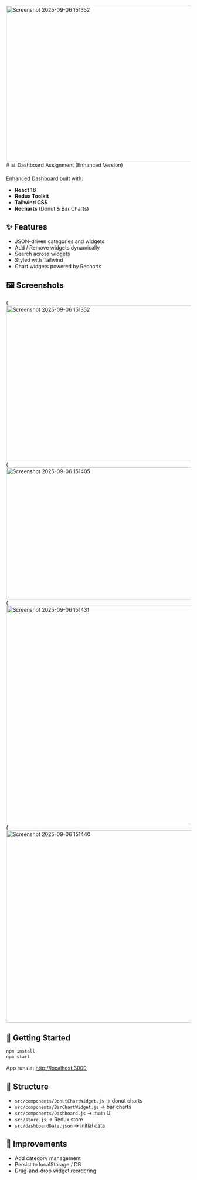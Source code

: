 <img width="514" height="424" alt="Screenshot 2025-09-06 151352" src="https://github.com/user-attachments/assets/f806b19f-5a84-4653-af22-0aa35b78fd74" /># 📊 Dashboard Assignment (Enhanced Version)

Enhanced Dashboard built with:
- **React 18**
- **Redux Toolkit**
- **Tailwind CSS**
- **Recharts** (Donut & Bar Charts)

## ✨ Features
- JSON-driven categories and widgets
- Add / Remove widgets dynamically
- Search across widgets
- Styled with Tailwind
- Chart widgets powered by Recharts

## 🖼️ Screenshots
(<img width="514" height="424" alt="Screenshot 2025-09-06 151352" src="https://github.com/user-attachments/assets/f1d417c9-3aeb-4ad5-93a1-445b22db33cf" />
(<img width="580" height="360" alt="Screenshot 2025-09-06 151405" src="https://github.com/user-attachments/assets/cadca1cf-61f1-4ce6-b58b-108330b02a79" />
(<img width="1752" height="595" alt="Screenshot 2025-09-06 151431" src="https://github.com/user-attachments/assets/0082f238-cdd7-4e2a-a359-ee341062311d" />
(<img width="1638" height="524" alt="Screenshot 2025-09-06 151440" src="https://github.com/user-attachments/assets/74ec65c4-be92-47bf-aad6-b81445352cc0" />


## 🚀 Getting Started
```bash
npm install
npm start
```
App runs at [http://localhost:3000](http://localhost:3000)

## 📂 Structure
- `src/components/DonutChartWidget.js` → donut charts
- `src/components/BarChartWidget.js` → bar charts
- `src/components/Dashboard.js` → main UI
- `src/store.js` → Redux store
- `src/dashboardData.json` → initial data

## 🔮 Improvements
- Add category management
- Persist to localStorage / DB
- Drag-and-drop widget reordering
